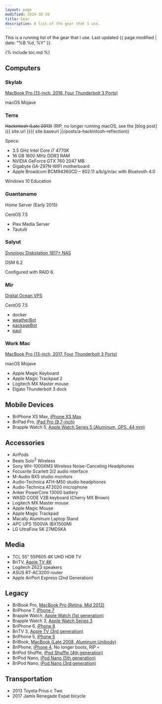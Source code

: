 ```yaml
---
layout: page
modified: 2019-10-19
title: Gear
description: A list of the gear that I use.
---
```


This is a running list of the gear that I use. Last updated <time datetime="{{ page.modified | date: date_to_xmlschema }}" itemprop="dateModified">{{ page.modified | date: "%B %d, %Y" }}</time>.

{% include toc.md %}

## Computers

### Skylab

[MacBook Pro (13-inch, 2018, Four Thunderbolt 3 Ports)](https://everymac.com/systems/apple/macbook_pro/specs/macbook-pro-core-i7-2.7-13-mid-2018-true-tone-display-touch-bar-specs.html)

macOS Mojave

### Terra

~~Hackintosh (Late 2013)~~ (RIP, no longer running macOS, see the
[blog post]({{ site.url }}{{ site.baseurl }}/posts/a-hackintosh-reflection))

Specs:

- 3.5 GHz Intel Core i7 4770K
- 16 GB 1600 MHz DDR3 RAM
- NVIDIA GeForce GTX 760 2047 MB
- Gigabyte GA-Z97N-WIFI motherboard
- Apple Broadcom BCM94360CD – 802.11 a/b/g/n/ac with Bluetooth 4.0

Windows 10 Education

### Guantanamo

Home Server (Early 2015)

CentOS 7.5

- Plex Media Server
- Tautulli

### Salyut

[Synology Diskstation 1817+ NAS](https://www.synology.com/en-us/products/DS1817+)

DSM 6.2

Configured with RAID 6.

### Mir

[Digital Ocean VPS](https://m.do.co/c/414f452c2b6f)

CentOS 7.5

- docker
- [weatherBot](https://github.com/BrianMitchL/weatherBot)
- [packageBot](https://github.com/BrianMitchL/packageBot)
- [paul](https://github.com/thenexustv/paul)

### Work Mac

[MacBook Pro (13-inch, 2017, Four Thunderbolt 3 Ports)](https://everymac.com/systems/apple/macbook_pro/specs/macbook-pro-core-i7-3.5-13-mid-2017-retina-display-touch-bar-specs.html)

macOS Mojave

- Apple Magic Keyboard
- Apple Magic Trackpad 2
- Logitech MX Master mouse
- Elgato Thunderbolt 3 dock

## Mobile Devices

- BriPhone XS Max, [iPhone XS Max](https://everymac.com/systems/apple/iphone/specs/apple-iphone-xs-max-united-states-canada-hong-kong-a1921-specs.html)
- BriPad Pro, [iPad Pro (9.7-inch)](https://everymac.com/systems/apple/ipad/specs/apple-ipad-pro-9-7-inch-1st-gen-wi-fi-only-specs.html)
- Brapple Watch 5, [Apple Watch Series 5 (Aluminum, GPS, 44 mm)](https://everymac.com/systems/apple/apple-watch/specs/apple-watch-series-5-aluminum-gps-44mm-a2093.html)

## Accessories

- AirPods
- Beats Solo<sup>3</sup> Wireless
- Sony WH-1000XM3 Wireless Noise-Canceling Headphones
- Focusrite Scarlett 2i2 audio interface
- M-Audio BX5 studio monitors
- Audio-Technica ATH-M50 studio headphones
- Audio-Technica AT2020 microphone
- Anker PowerCore 13000 battery
- WASD CODE V2B keyboard (Cherry MX Brown)
- Logitech MX Master mouse
- Apple Magic Mouse
- Apple Magic Trackpad
- Macally Aluminum Laptop Stand
- APC UPS 1500VA (BX1500M)
- LG UltraFine 5K 27MD5KA

## Media

- TCL 55" 55P605 4K UHD HDR TV
- BriTV, [Apple TV 4K](https://everymac.com/systems/apple/apple-tv/specs/apple-tv-4k-5th-generation-2017-specs.html)
- Logitech Z623 speakers
- ASUS RT-AC3200 router
- Apple AirPort Express (2nd Generation)

## Legacy

- BriBook Pro, [MacBook Pro (Retina, Mid 2012)](https://everymac.com/systems/apple/macbook_pro/specs/macbook-pro-core-i7-2.7-15-mid-2012-retina-display-specs.html)
- BriPhone 7, [iPhone 7](https://everymac.com/systems/apple/iphone/specs/apple-iphone-7-att-t-mobile-global-a1778-specs.html)
- Brapple Watch, [Apple Watch (1st generation)](https://everymac.com/systems/apple/apple-watch/specs/apple-watch-sport-aluminum-42mm.html)
- Brapple Watch 3, [Apple Watch Series 3](https://everymac.com/systems/apple/apple-watch/specs/apple-watch-series-3-gps-cellular-42mm-us-canada-a1861.html)
- BriPhone 6, [iPhone 6](https://everymac.com/systems/apple/iphone/specs/apple-iphone-6-a1549-4.7-inch-gsm-north-america-specs.html)
- BriTV 3, [Apple TV (3rd generation)](https://everymac.com/systems/apple/apple-tv/specs/apple-tv-3rd-generation-early-2012-specs.html)
- BriPhone 5, [iPhone 5](https://everymac.com/systems/apple/iphone/specs/apple-iphone-5-a1428-gsm-lte-aws-tmobile-north-america-specs.html)
- BriBook, [MacBook (Late 2008, Aluminum Unibody)](https://everymac.com/systems/apple/macbook/specs/macbook-core-2-duo-2.4-aluminum-13-late-2008-unibody-specs.html)
- BriPhone, [iPhone 4](https://everymac.com/systems/apple/iphone/specs/apple-iphone-4-specs.html), No longer boots, RIP :skull:
- BriPod Shuffle, [iPod Shuffle (4th generation)](https://everymac.com/systems/apple/ipod/specs/ipod-4th-generation-shuffle-4g-late-2012-specs.html)
- BriPod Nano, [iPod Nano (5th generation)](https://everymac.com/systems/apple/ipod/specs/ipod-5th-generation-5g-nano-specs.html)
- BriPod Nano, [iPod Nano (3rd generation)](https://everymac.com/systems/apple/ipod/specs/ipod-3rd-generation-fat-nano-specs.html)

## Transportation

- 2013 Toyota Prius c Two
- 2017 Jamis Renegade Expat bicycle
